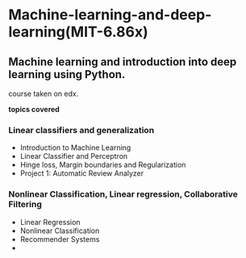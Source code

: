 # Machine-learning-and-deep-learning(MIT-6.86x)
<h2>Machine learning and introduction into deep learning using Python.</h2>
<p>course taken on edx.</p>
<b>topics covered</b>
<h3>Linear classifiers and generalization
</h3>

<ul>
  <li>Introduction to Machine Learning</li>
  <li>Linear Classifier and Perceptron</li>
  <li>Hinge loss, Margin boundaries and Regularization</li>
  <li>Project 1: Automatic Review Analyzer</li>
</ul>  


<h3>Nonlinear Classification, Linear regression, Collaborative Filtering
</h3>

<ul>
  <li>Linear Regression</li>
  <li>Nonlinear Classification</li>
  <li>Recommender Systems</li>
  <li><Project 2: Digit recognition (Part 1)</li>
</ul>
